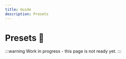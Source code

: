 ```yaml
---
title: Guide
description: Presets
---
```


# Presets 🔴

:::warning
Work in progress - this page is not ready yet.
:::
